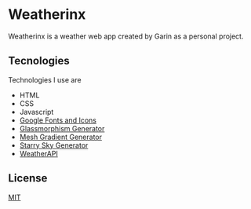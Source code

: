 # Weatherinx

Weatherinx is a weather web app created by Garin as a personal project.

## Tecnologies

Technologies I use are
- HTML
- CSS
- Javascript
- [Google Fonts and Icons](https://fonts.google.com/)
- [Glassmorphism Generator](https://ui.glass/generator/)
- [Mesh Gradient Generator](https://csshero.org/mesher/)
- [Starry Sky Generator](https://www.magicpattern.design/tools/starry-sky-generator)
- [WeatherAPI](https://www.weatherapi.com/)

## License

[MIT](https://choosealicense.com/licenses/mit/)